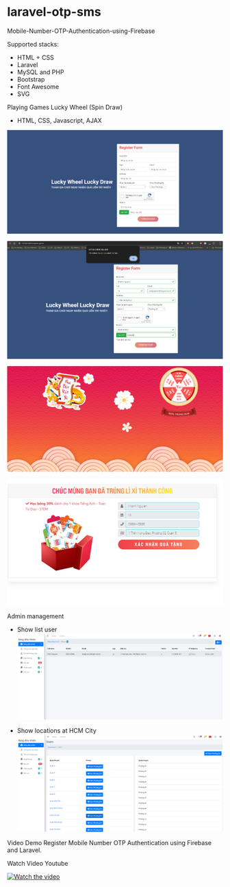 # laravel-otp-sms
Mobile-Number-OTP-Authentication-using-Firebase

Supported stacks:

- HTML + CSS
- Laravel 
- MySQL and PHP
- Bootstrap
- Font Awesome
- SVG

Playing Games Lucky Wheel (Spin Draw)
- HTML, CSS, Javascript, AJAX

![Alt Form Register](https://github.com/designpro24h/laravel-otp-sms/blob/main/screenshot/frm_register.jpg)

![Alt Form OTP ](https://github.com/designpro24h/laravel-otp-sms/blob/main/screenshot/check_sms_otp_success.jpg)

![Alt Form OTP ](https://github.com/designpro24h/laravel-otp-sms/blob/main/screenshot/play_spin_luckwheel.jpg)

![Alt Form OTP ](https://github.com/designpro24h/laravel-otp-sms/blob/main/screenshot/winwin-luckywheel.jpg)

Admin management 
- Show list user 
![Alt Form OTP ](https://github.com/designpro24h/laravel-otp-sms/blob/main/screenshot/admin_management.jpg)

- Show locations at HCM City
![Alt Form OTP ](https://github.com/designpro24h/laravel-otp-sms/blob/main/screenshot/zone_management.jpg)


Video Demo Register Mobile Number OTP Authentication using Firebase and Laravel.

Watch Video Youtube

[![Watch the video](https://i9.ytimg.com/vi_webp/0I2fngt7blw/mqdefault.webp?v=66a76e55&sqp=CPzbnbUG&rs=AOn4CLDfXSiMzWB0jEp3C8h78M684ZtLOA)](https://youtu.be/0I2fngt7blw)